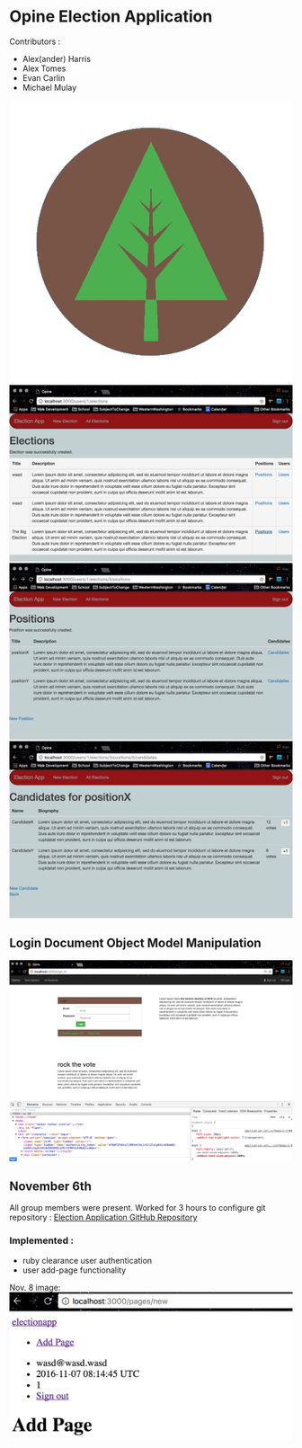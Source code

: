 # Opine Election Application

Contributors :
* Alex(ander) Harris
* Alex Tomes
* Evan Carlin
* Michael Mulay


![alt text](README_images/opine_logo.jpg)
![alt text](README_images/election.png)
![alt text](README_images/position.png)
![alt text](README_images/candidate.png)

## Login Document Object Model Manipulation

![alt text](README_images/session_DOM.png)

## November 6th
All group members were present. Worked for 3 hours to configure git repository :
[Election Application GitHub Repository](https://github.com/electionapp/electionapp)

### Implemented :
* ruby clearance user authentication
* user add-page functionality

Nov. 8 image:
![alt text](README_images/add-page.png)
